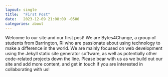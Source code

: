 ```yaml
---
layout: single
title:  "First Post"
date:   2023-12-09 21:08:09 -0500
categories: about
---
```

Welcome to our site and our first post! We are Bytes4Change, a group of students from Barrington, RI who are passionate about using technology to make a difference in the world. We are mainly focused on web development using the Jekyll static site generator software, as well as potentially other code-related projects down the line. Please bear with us as we build out our site and add more content, and get in touch if you are interested in collaborating with us!